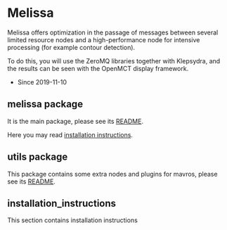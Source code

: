 
Melissa
======

Melissa offers optimization in the passage of messages between several limited resource nodes and a high-performance node for intensive processing (for example contour detection).

To do this, you will use the ZeroMQ libraries together with Klepsydra, and the results can be seen with the OpenMCT display framework.

- Since 2019-11-10

melissa package
--------------

It is the main package, please see its [README][mRD].

Here you may read [installation instructions][inst].


utils package
----------------------

This package contains some extra nodes and plugins for mavros, please see its [README][uRD].

installation_instructions
--------------------

This section contains installation instructions

[mRD]: https://github.com/javi555/melissa/README.md
[uRD]: https://github.com/javi555/utils/README.md
[inst]: https://github.com/javi555/utils/blob/develop/instructions.txt